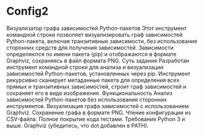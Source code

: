 # Config2
Визуализатор графа зависимостей Python-пакетов
Этот инструмент командной строки позволяет визуализировать граф зависимостей Python-пакета, включая транзитивные зависимости, без использования сторонних средств для получения зависимостей. Зависимости определяются по имени пакета (pip) и отображаются в формате Graphviz, сохраняясь в файл формата PNG.
Суть задания
Разработан инструмент командной строки для анализа и визуализации зависимостей Python-пакетов, установленных через pip. Инструмент рекурсивно сканирует метаданные пакета для определения всех прямых и транзитивных зависимостей, строит граф зависимостей и сохраняет его в виде изображения.
Функциональность
Анализ зависимостей Python-пакетов без использования сторонних инструментов.
Визуализация графа зависимостей с использованием Graphviz.
Сохранение графа в формате PNG.
Чтение конфигурации из CSV-файла.
Полное покрытие кода тестами.
Требования
Python 3 и выше.
Graphviz (убедитесь, что dot добавлен в PATH).
